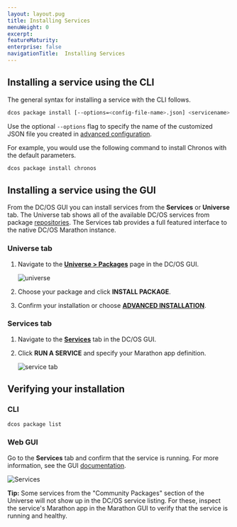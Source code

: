 ```yaml
---
layout: layout.pug
title: Installing Services
menuWeight: 0
excerpt:
featureMaturity:
enterprise: false
navigationTitle:  Installing Services
---
```


<!-- This source repo for this topic is https://github.com/dcos/dcos-docs -->

 
## Installing a service using the CLI

The general syntax for installing a service with the CLI follows. 

```bash
dcos package install [--options=<config-file-name>.json] <servicename>
```

Use the optional `--options` flag to specify the name of the customized JSON file you created in [advanced configuration](/docs/1.9/deploying-services/config-universe-service/).

For example, you would use the following command to install Chronos with the default parameters.
    
```bash
dcos package install chronos
```
    
## Installing a service using the GUI

From the DC/OS GUI you can install services from the **Services** or **Universe** tab. The Universe tab shows all of the available DC/OS services from package [repositories](/docs/1.9/administering-clusters/repo/). The Services tab provides a full featured interface to the native DC/OS Marathon instance.


### Universe tab

1.  Navigate to the [**Universe > Packages**](/docs/1.9/gui/#universe) page in the DC/OS GUI.

    ![universe](/docs/1.9/img/ui-dashboard-universe.gif)

2.  Choose your package and click **INSTALL PACKAGE**. 

3.  Confirm your installation or choose [**ADVANCED INSTALLATION**](/docs/1.9/deploying-services/config-universe-service/).

### Services tab

1.  Navigate to the [**Services**](/docs/1.9/gui/#services) tab in the DC/OS GUI.
1.  Click **RUN A SERVICE** and specify your Marathon app definition.

    ![service tab](/docs/1.9/img/run-a-service.png)

## Verifying your installation

### CLI

```bash
dcos package list
```

### Web GUI

Go to the **Services** tab and confirm that the service is running. For more information, see the GUI [documentation](/docs/1.9/gui/#services).

![Services](/docs/1.9/img/tweeter-services6.png)

**Tip:** Some services from the "Community Packages" section of the Universe will not show up in the DC/OS service listing. For these, inspect the service's Marathon app in the Marathon GUI to verify that the service is running and healthy.
